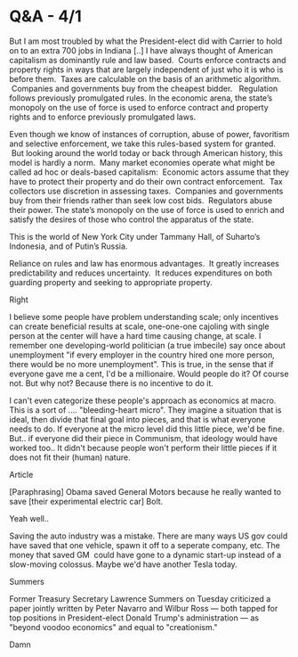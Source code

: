 # Q&A - 4/1

But I am most troubled by what the President-elect did with Carrier to hold on to an extra 700 jobs in Indiana [..] I have always thought of American capitalism as dominantly rule and law based.  Courts enforce contracts and property rights in ways that are largely independent of just who it is who is before them.  Taxes are calculable on the basis of an arithmetic algorithm.  Companies and governments buy from the cheapest bidder.   Regulation follows previously promulgated rules. In the economic arena, the state’s monopoly on the use of force is used to enforce contract and property rights and to enforce previously promulgated laws.

Even though we know of instances of corruption, abuse of power, favoritism and selective enforcement, we take this rules-based system for granted.  But looking around the world today or back through American history, this model is hardly a norm.  Many market economies operate what might be called ad hoc or deals-based capitalism:  Economic actors assume that they have to protect their property and do their own contract enforcement.  Tax collectors use discretion in assessing taxes.  Companies and governments buy from their friends rather than seek low cost bids.  Regulators abuse their power. The state’s monopoly on the use of force is used to enrich and satisfy the desires of those who control the apparatus of the state.

This is the world of New York City under Tammany Hall, of Suharto’s Indonesia, and of Putin’s Russia.

Reliance on rules and law has enormous advantages.  It greatly increases predictability and reduces uncertainty.  It reduces expenditures on both guarding property and seeking to appropriate property.

Right

I believe some people have problem understanding scale; only incentives can create beneficial results at scale, one-one-one cajoling with single person at the center will have a hard time causing change, at scale. I remember one developing-world politician (a true imbecile) say once about unemployment "if every employer in the country hired one more person, there would be no more unemployment". This is true, in the sense that if everyone gave me a cent, I'd be a millionaire. Would people do it? Of course not. But why not? Because there is no incentive to do it.

I can't even categorize these people's approach as economics at macro. This is a sort of .... "bleeding-heart micro". They imagine a situation that is ideal, then divide that final goal into pieces, and that is what everyone needs to do. If everyone at the micro level did this little piece, we'd be fine. But.. if everyone did their piece in Communism, that ideology would have worked too.. It didn't because people won't perform their little pieces if it does not fit their (human) nature.

Article

[Paraphrasing] Obama saved General Motors because he really wanted to save [their experimental electric car] Bolt.

Yeah well.. 

Saving the auto industry was a mistake. There are many ways US gov could have saved that one vehicle, spawn it off to a seperate company, etc. The money that saved GM  could have gone to a dynamic start-up instead of a slow-moving colossus. Maybe we'd have another Tesla today.

Summers

Former Treasury Secretary Lawrence Summers on Tuesday criticized a paper jointly written by Peter Navarro and Wilbur Ross — both tapped for top positions in President-elect Donald Trump's administration — as "beyond voodoo economics" and equal to "creationism."

Damn















